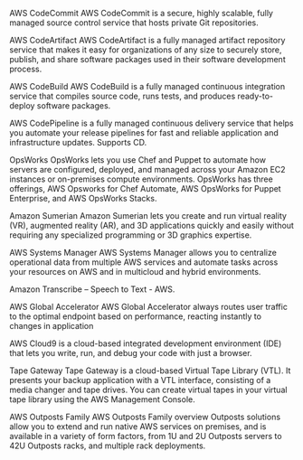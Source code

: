 AWS CodeCommit
AWS CodeCommit is a secure, highly scalable, fully managed source control service that hosts private Git repositories.

AWS CodeArtifact
AWS CodeArtifact is a fully managed artifact repository service that makes it easy for organizations of any size to securely store, publish, and share software packages used in their software development process.

AWS CodeBuild
AWS CodeBuild is a fully managed continuous integration service that compiles source code, runs tests, and produces ready-to-deploy software packages.

AWS CodePipeline is a fully managed continuous delivery service that helps you automate your release pipelines for fast and reliable application and infrastructure updates. Supports CD.

OpsWorks
OpsWorks lets you use Chef and Puppet to automate how servers are configured, deployed, and managed across your Amazon EC2 instances or on-premises compute environments. OpsWorks has three offerings, AWS Opsworks for Chef Automate, AWS OpsWorks for Puppet Enterprise, and AWS OpsWorks Stacks.

Amazon Sumerian
Amazon Sumerian lets you create and run virtual reality (VR), augmented reality (AR), and 3D applications quickly and easily without requiring any specialized programming or 3D graphics expertise.

AWS Systems Manager
AWS Systems Manager allows you to centralize operational data from multiple AWS services and automate tasks across your resources on AWS and in multicloud and hybrid environments.

Amazon Transcribe – Speech to Text - AWS.

AWS Global Accelerator
AWS Global Accelerator always routes user traffic to the optimal endpoint based on performance, reacting instantly to changes in application 


AWS Cloud9 is a cloud-based integrated development environment (IDE) that lets you write, run, and debug your code with just a browser.

Tape Gateway
Tape Gateway is a cloud-based Virtual Tape Library (VTL). It presents your backup application with a VTL interface, consisting of a media changer and tape drives. You can create virtual tapes in your virtual tape library using the AWS Management Console.

AWS Outposts Family
AWS Outposts Family overview
Outposts solutions allow you to extend and run native AWS services on premises, and is available in a variety of form factors, from 1U and 2U Outposts servers to 42U Outposts racks, and multiple rack deployments.
